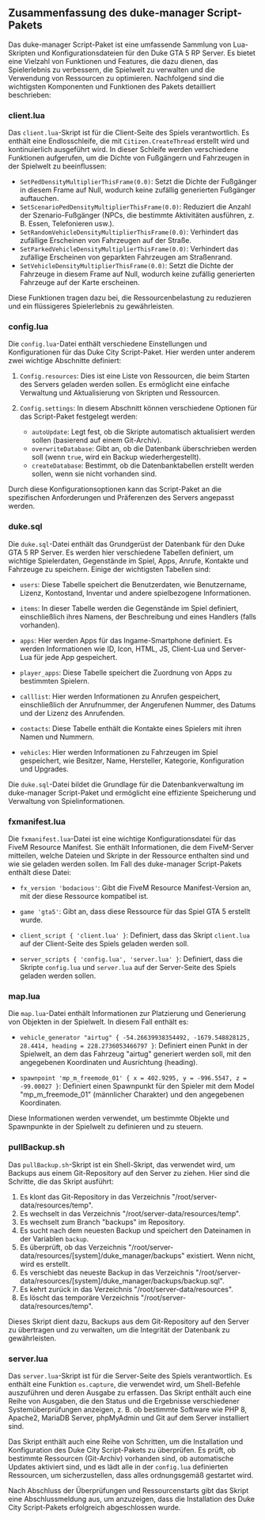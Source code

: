 ## Zusammenfassung des duke-manager Script-Pakets

Das duke-manager Script-Paket ist eine umfassende Sammlung von Lua-Skripten und Konfigurationsdateien für den Duke GTA 5 RP Server. Es bietet eine Vielzahl von Funktionen und Features, die dazu dienen, das Spielerlebnis zu verbessern, die Spielwelt zu verwalten und die Verwendung von Ressourcen zu optimieren. Nachfolgend sind die wichtigsten Komponenten und Funktionen des Pakets detailliert beschrieben:

### client.lua

Das `client.lua`-Skript ist für die Client-Seite des Spiels verantwortlich. Es enthält eine Endlosschleife, die mit `Citizen.CreateThread` erstellt wird und kontinuierlich ausgeführt wird. In dieser Schleife werden verschiedene Funktionen aufgerufen, um die Dichte von Fußgängern und Fahrzeugen in der Spielwelt zu beeinflussen:

- `SetPedDensityMultiplierThisFrame(0.0)`: Setzt die Dichte der Fußgänger in diesem Frame auf Null, wodurch keine zufällig generierten Fußgänger auftauchen.
- `SetScenarioPedDensityMultiplierThisFrame(0.0)`: Reduziert die Anzahl der Szenario-Fußgänger (NPCs, die bestimmte Aktivitäten ausführen, z. B. Essen, Telefonieren usw.).
- `SetRandomVehicleDensityMultiplierThisFrame(0.0)`: Verhindert das zufällige Erscheinen von Fahrzeugen auf der Straße.
- `SetParkedVehicleDensityMultiplierThisFrame(0.0)`: Verhindert das zufällige Erscheinen von geparkten Fahrzeugen am Straßenrand.
- `SetVehicleDensityMultiplierThisFrame(0.0)`: Setzt die Dichte der Fahrzeuge in diesem Frame auf Null, wodurch keine zufällig generierten Fahrzeuge auf der Karte erscheinen.

Diese Funktionen tragen dazu bei, die Ressourcenbelastung zu reduzieren und ein flüssigeres Spielerlebnis zu gewährleisten.

### config.lua

Die `config.lua`-Datei enthält verschiedene Einstellungen und Konfigurationen für das Duke City Script-Paket. Hier werden unter anderem zwei wichtige Abschnitte definiert:

1. `Config.resources`: Dies ist eine Liste von Ressourcen, die beim Starten des Servers geladen werden sollen. Es ermöglicht eine einfache Verwaltung und Aktualisierung von Skripten und Ressourcen.

2. `Config.settings`: In diesem Abschnitt können verschiedene Optionen für das Script-Paket festgelegt werden:
   - `autoUpdate`: Legt fest, ob die Skripte automatisch aktualisiert werden sollen (basierend auf einem Git-Archiv).
   - `overwriteDatabase`: Gibt an, ob die Datenbank überschrieben werden soll (wenn `true`, wird ein Backup wiederhergestellt).
   - `createDatabase`: Bestimmt, ob die Datenbanktabellen erstellt werden sollen, wenn sie nicht vorhanden sind.

Durch diese Konfigurationsoptionen kann das Script-Paket an die spezifischen Anforderungen und Präferenzen des Servers angepasst werden.

### duke.sql

Die `duke.sql`-Datei enthält das Grundgerüst der Datenbank für den Duke GTA 5 RP Server. Es werden hier verschiedene Tabellen definiert, um wichtige Spielerdaten, Gegenstände im Spiel, Apps, Anrufe, Kontakte und Fahrzeuge zu speichern. Einige der wichtigsten Tabellen sind:

- `users`: Diese Tabelle speichert die Benutzerdaten, wie Benutzername, Lizenz, Kontostand, Inventar und andere spielbezogene Informationen.

- `items`: In dieser Tabelle werden die Gegenstände im Spiel definiert, einschließlich ihres Namens, der Beschreibung und eines Handlers (falls vorhanden).

- `apps`: Hier werden Apps für das Ingame-Smartphone definiert. Es werden Informationen wie ID, Icon, HTML, JS, Client-Lua und Server-Lua für jede App gespeichert.

- `player_apps`: Diese Tabelle speichert die Zuordnung von Apps zu bestimmten Spielern.

- `calllist`: Hier werden Informationen zu Anrufen gespeichert, einschließlich der Anrufnummer, der Angerufenen Nummer, des Datums und der Lizenz des Anrufenden.

- `contacts`: Diese Tabelle enthält die Kontakte eines Spielers mit ihren Namen und Nummern.

- `vehicles`: Hier werden Informationen zu Fahrzeugen im Spiel gespeichert, wie Besitzer, Name, Hersteller, Kategorie, Konfiguration und Upgrades.

Die `duke.sql`-Datei bildet die Grundlage für die Datenbankverwaltung im duke-manager Script-Paket und ermöglicht eine effiziente Speicherung und Verwaltung von Spielinformationen.

### fxmanifest.lua

Die `fxmanifest.lua`-Datei ist eine wichtige Konfigurationsdatei für das FiveM Resource Manifest. Sie enthält Informationen, die dem FiveM-Server mitteilen, welche Dateien und Skripte in der Ressource enthalten sind und wie sie geladen werden sollen. Im Fall des duke-manager Script-Pakets enthält diese Datei:

- `fx_version 'bodacious'`: Gibt die FiveM Resource Manifest-Version an, mit der diese Ressource kompatibel ist.

- `game 'gta5'`: Gibt an, dass diese Ressource für das Spiel GTA 5 erstellt wurde.

- `client_script { 'client.lua' }`: Definiert, dass das Skript `client.lua` auf der Client-Seite des Spiels geladen werden soll.

- `server_scripts { 'config.lua', 'server.lua' }`: Definiert, dass die Skripte `config.lua` und `server.lua` auf der Server-Seite des Spiels geladen werden sollen.

### map.lua

Die `map.lua`-Datei enthält Informationen zur Platzierung und Generierung von Objekten in der Spielwelt. In diesem Fall enthält es:

- `vehicle_generator "airtug" { -54.26639938354492, -1679.548828125, 28.4414, heading = 228.2736053466797 }`: Definiert einen Punkt in der Spielwelt, an dem das Fahrzeug "airtug" generiert werden soll, mit den angegebenen Koordinaten und Ausrichtung (heading).

- `spawnpoint 'mp_m_freemode_01' { x = 402.9295, y = -996.5547, z = -99.00027 }`: Definiert einen Spawnpunkt für den Spieler mit dem Model "mp_m_freemode_01" (männlicher Charakter) und den angegebenen Koordinaten.

Diese Informationen werden verwendet, um bestimmte Objekte und Spawnpunkte in der Spielwelt zu definieren und zu steuern.

### pullBackup.sh

Das `pullBackup.sh`-Skript ist ein Shell-Skript, das verwendet wird, um Backups aus einem Git-Repository auf den Server zu ziehen. Hier sind die Schritte, die das Skript ausführt:

1. Es klont das Git-Repository in das Verzeichnis "/root/server-data/resources/temp".
2. Es wechselt in das Verzeichnis "/root/server-data/resources/temp".
3. Es wechselt zum Branch "backups" im Repository.
4. Es sucht nach dem neuesten Backup und speichert den Dateinamen in der Variablen `backup`.
5. Es überprüft, ob das Verzeichnis "/root/server-data/resources/[system]/duke_manager/backups" existiert. Wenn nicht, wird es erstellt.
6. Es verschiebt das neueste Backup in das Verzeichnis "/root/server-data/resources/[system]/duke_manager/backups/backup.sql".
7. Es kehrt zurück in das Verzeichnis "/root/server-data/resources".
8. Es löscht das temporäre Verzeichnis "/root/server-data/resources/temp".

Dieses Skript dient dazu, Backups aus dem Git-Repository auf den Server zu übertragen und zu verwalten, um die Integrität der Datenbank zu gewährleisten.

### server.lua

Das `server.lua`-Skript ist für die Server-Seite des Spiels verantwortlich. Es enthält eine Funktion `os.capture`, die verwendet wird, um Shell-Befehle auszuführen und deren Ausgabe zu erfassen. Das Skript enthält auch eine Reihe von Ausgaben, die den Status und die Ergebnisse verschiedener Systemüberprüfungen anzeigen, z. B. ob bestimmte Software wie PHP 8, Apache2, MariaDB Server, phpMyAdmin und Git auf dem Server installiert sind.

Das Skript enthält auch eine Reihe von Schritten, um die Installation und Konfiguration des Duke City Script-Pakets zu überprüfen. Es prüft, ob bestimmte Ressourcen (Git-Archiv) vorhanden sind, ob automatische Updates aktiviert sind, und es lädt alle in der `config.lua` definierten Ressourcen, um sicherzustellen, dass alles ordnungsgemäß gestartet wird.

Nach Abschluss der Überprüfungen und Ressourcenstarts gibt das Skript eine Abschlussmeldung aus, um anzuzeigen, dass die Installation des Duke City Script-Pakets erfolgreich abgeschlossen wurde.
